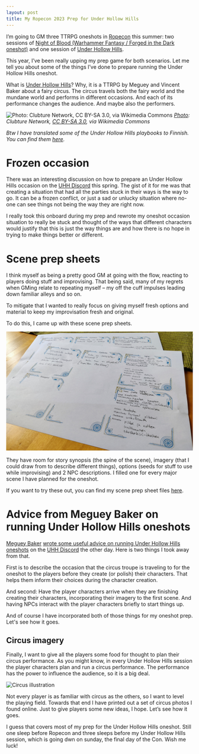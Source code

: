 ```yaml
---
layout: post
title: My Ropecon 2023 Prep for Under Hollow Hills
---
```


I’m going to GM three TTRPG oneshots in [Ropecon](https://ropecon.fi/) this summer: two sessions of 
[Night of Blood (Warhammer Fantasy / Forged in the Dark oneshot)](https://cubicle7games.com/night-of-blood-pdf) and 
one session of [Under Hollow Hills](https://lumpley.games/under-hollow-hills-about-the-game/).

This year, I’ve been really upping my prep game for both scenarios. Let me tell you about some of the things I’ve done 
to prepare running the Under Hollow Hills oneshot.

What is [Under Hollow Hills](https://lumpley.games/under-hollow-hills-about-the-game/)? Why, it is a TTRPG by 
Meguey and Vincent Baker about a fairy circus. The circus travels both the fairy world and the mundane world and 
performs in different occasions. And each of its performance changes the audience. And maybe also the performers.

![Photo: Clubture Network, CC BY-SA 3.0, via Wikimedia Commons](https://upload.wikimedia.org/wikipedia/commons/2/25/Caravan_of_the_Dark_Circus_Night_in_Rijeka.jpg)
*[Photo](https://commons.wikimedia.org/wiki/File:Caravan_of_the_Dark_Circus_Night_in_Rijeka.jpg): Clubture Network, [CC BY-SA 3.0](https://creativecommons.org/licenses/by-sa/3.0), via Wikimedia Commons*

*Btw I have translated some of the Under Hollow Hills playbooks to Finnish. You can find them 
[here](https://anttiki.github.io/Under-Hollow-Hillsia-suomeksi/).*

# Frozen occasion

There was an interesting discussion on how to prepare an Under Hollow Hills occasion on the [UHH Discord](https://discord.gg/H2vvNJDh) 
this spring. The gist of it for me was that creating a situation that had all the parties stuck in their ways is the way to go. 
It can be a frozen conflict, or just a sad or unlucky situation where no-one can see things not being the way they are right now.

I really took this onboard during my prep and rewrote my oneshot occasion situation to really be stuck and thought of the ways 
that different characters would justify that this is just the way things are and how there is no hope in trying to make things 
better or different. 

# Scene prep sheets

I think myself as being a pretty good GM at going with the flow, reacting to players doing stuff and improvising. 
That being said, many of my regrets when GMing relate to repeating myself – my off the cuff impulses leading down familiar alleys and so on.

To mitigate that I wanted to really focus on giving myself fresh options and material to keep my improvisation fresh and original.

To do this, I came up with these scene prep sheets. 

![My Under Hollow Hills scene prep sheets in action](/images/uhh-scene-prep-sheet.jpg)

They have room for story synopsis (the spine of the scene), 
imagery (that I could draw from to describe different things), options (seeds for stuff to use while improvising) and 
2 NPC descriptions. I filled one for every major scene I have planned for the oneshot.

If you want to try these out, you can find my scene prep sheet files [here](/images/uhh-scene-prep.pdf).

# Advice from Meguey Baker on running Under Hollow Hills oneshots

[Meguey Baker](https://en.wikipedia.org/wiki/Meguey_Baker) 
[wrote some useful advice on running Under Hollow Hills oneshots](https://discord.com/channels/520080215050027019/624213948132098058/1121202777415229502) 
on the [UHH Discord](https://discord.gg/H2vvNJDh) the other day. Here is two things I took away from that.

First is to describe the occasion that the circus troupe is traveling to for the oneshot to the players before they create (or polish) their characters. 
That helps them inform their choices during the character creation.

And second: Have the player characters arrive when they are finishing creating their characters, incorporating their imagery to the first scene. 
And having NPCs interact with the player characters briefly to start things up.

And of course I have incorporated both of those things for my oneshot prep. Let's see how it goes.

## Circus imagery

Finally, I want to give all the players some food for thought to plan their circus performance. 
As you might know, in every Under Hollow Hills session the player characters plan and run a circus performance. 
The performance has the power to influence the audience, so it is a big deal. 

![Circus illustration](/images/circus-image.png)

Not every player is as familiar with circus as the others, so I want to level the playing field. 
Towards that end I have printed out a set of circus photos I found online. Just to give players some new ideas, I hope. 
Let’s see how it goes.

I guess that covers most of my prep for the Under Hollow Hills oneshot. Still one sleep before Ropecon and 
three sleeps before my Under Hollow Hills session, which is going dwn on sunday, the final day of the Con. Wish me luck!
